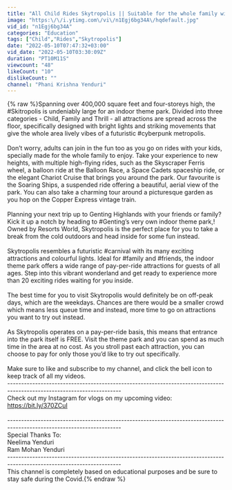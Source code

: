 ```yaml
---
title: "All Child Rides Skytropolis || Suitable for the whole family with young kids || Genting Highlands 3"
image: "https:\/\/i.ytimg.com\/vi\/n1Egj6bg34A\/hqdefault.jpg"
vid_id: "n1Egj6bg34A"
categories: "Education"
tags: ["Child","Rides","Skytropolis"]
date: "2022-05-10T07:47:32+03:00"
vid_date: "2022-05-10T03:30:09Z"
duration: "PT10M11S"
viewcount: "48"
likeCount: "10"
dislikeCount: ""
channel: "Phani Krishna Yenduri"
---
```

{% raw %}Spanning over 400,000 square feet and four-storeys high, the #Skitropolis is undeniably large for an indoor theme park. Divided into three categories - Child, Family and Thrill - all attractions are spread across the floor, specifically designed with bright lights and striking movements that give the whole area lively vibes of a futuristic #cyberpunk metropolis.<br /><br />Don’t worry, adults can join in the fun too as you go on rides with your kids, specially made for the whole family to enjoy. Take your experience to new heights, with multiple high-flying rides, such as the Skyscraper Ferris wheel, a balloon ride at the Balloon Race, a Space Cadets spaceship ride, or the elegant Chariot Cruise that brings you around the park. Our favourite is the Soaring Ships, a suspended ride offering a beautiful, aerial view of the park. You can also take a charming tour around a picturesque garden as you hop on the Copper Express vintage train.<br /><br />Planning your next trip up to Genting Highlands with your friends or family? Kick it up a notch by heading to #Genting’s very own indoor theme park,! Owned by Resorts World, Skytropolis is the perfect place for you to take a break from the cold outdoors and head inside for some fun instead.<br /><br />Skytropolis resembles a futuristic #carnival with its many exciting attractions and colourful lights. Ideal for #family and #friends, the indoor theme park offers a wide range of pay-per-ride attractions for guests of all ages. Step into this vibrant wonderland and get ready to experience more than 20 exciting rides waiting for you inside.<br /><br />The best time for you to visit Skytropolis would definitely be on off-peak days, which are the weekdays. Chances are there would be a smaller crowd which means less queue time and instead, more time to go on attractions you want to try out instead.<br /><br />As Skytropolis operates on a pay-per-ride basis, this means that entrance into the park itself is FREE. Visit the theme park and you can spend as much time in the area at no cost. As you stroll past each attraction, you can choose to pay for only those you’d like to try out specifically.<br /><br />Make sure to like and subscribe to my channel, and click the bell icon to keep track of all my videos. <br />-----------------------------------------------------------------------------------------------------------------------<br />Check out my Instagram for vlogs on my upcoming video: <a rel="nofollow" target="blank" href="https://bit.ly/370ZCuI">https://bit.ly/370ZCuI</a><br /><br />-----------------------------------------------------------------------------------------------------------------------<br />Special Thanks To:<br />Neelima Yenduri <br />Ram Mohan Yenduri<br />-----------------------------------------------------------------------------------------------------------------------<br />This channel is completely based on educational purposes and be sure to stay safe during the Covid.{% endraw %}
